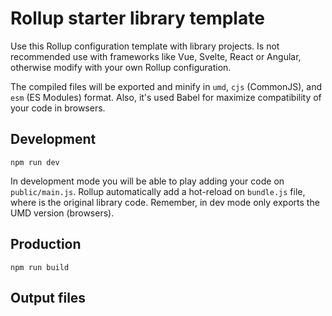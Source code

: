 # Rollup starter library template

Use this Rollup configuration template with library projects. Is not recommended use with frameworks like Vue, Svelte, React or Angular, otherwise modify with your own Rollup configuration.

The compiled files will be exported and minify in `umd`, `cjs` (CommonJS), and `esm` (ES Modules) format. Also, it's used Babel for maximize compatibility of your code in browsers.

## Development

```shell
npm run dev
```

In development mode you will be able to play adding your code on `public/main.js`. Rollup automatically add a hot-reload on `bundle.js` file, where is the original library code. Remember, in dev mode only exports the UMD version (browsers).

## Production

```shell
npm run build
```

## Output files


